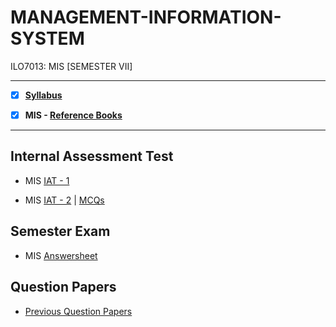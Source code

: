 # MANAGEMENT-INFORMATION-SYSTEM
 ILO7013: MIS [SEMESTER VII]
 
---
 
 - [X] **[Syllabus](https://github.com/Amey-Thakur/MANAGEMENT-INFORMATION-SYSTEM/blob/main/Syllabus/TE%20BE%20Comp%20Engg%20CBCGS%20Syllabus.pdf)**
 
 - [X] **MIS - [Reference Books](https://github.com/Amey-Thakur/MANAGEMENT-INFORMATION-SYSTEM/tree/main/Reference%20Books)**

---

## Internal Assessment Test
 
 - MIS [IAT - 1](https://github.com/Amey-Thakur/MANAGEMENT-INFORMATION-SYSTEM/blob/main/Internal%20Assessment%20Test/AMEY_B-50_MIS_IAT-1.pdf)
 
 - MIS [IAT - 2](https://github.com/Amey-Thakur/MANAGEMENT-INFORMATION-SYSTEM/blob/main/Internal%20Assessment%20Test/AMEY_B-50_MIS_IAT-2.pdf) | [MCQs](https://github.com/Amey-Thakur/MANAGEMENT-INFORMATION-SYSTEM/blob/main/Internal%20Assessment%20Test/MIS%20IAT%20-%202.pdf)


## Semester Exam
 
 - MIS [Answersheet](https://github.com/Amey-Thakur/MANAGEMENT-INFORMATION-SYSTEM/blob/main/Semester%20Exam/AMEY_B-50_7278000_MIS.pdf)


## Question Papers
 
 - [Previous Question Papers](https://github.com/Amey-Thakur/MANAGEMENT-INFORMATION-SYSTEM/tree/main/Question%20Papers)
